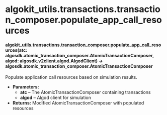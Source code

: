 # algokit_utils.transactions.transaction_composer.populate_app_call_resources

#### algokit_utils.transactions.transaction_composer.populate_app_call_resources(atc: algosdk.atomic_transaction_composer.AtomicTransactionComposer, algod: algosdk.v2client.algod.AlgodClient) → algosdk.atomic_transaction_composer.AtomicTransactionComposer

Populate application call resources based on simulation results.

* **Parameters:**
  * **atc** – The AtomicTransactionComposer containing transactions
  * **algod** – Algod client for simulation
* **Returns:**
  Modified AtomicTransactionComposer with populated resources
